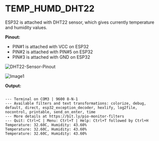 # TEMP_HUMD_DHT22
ESP32 is attached with DHT22 sensor, which gives currently temperature and humidity values.

**Pinout:**

- PIN#1 is attached with VCC on ESP32
- PIN#2 is attached with PIN#5 on ESP32
- PIN#3 is attached with GND on ESP32

![DHT22-Sensor-Pinout](https://github.com/uc-mani/TEMP_HUMD_DHT22/assets/110965555/a866bbe1-bf9e-4081-a914-a3b1b336c935)


![Image1](https://github.com/uc-mani/TEMP_HUMD_DHT22/assets/110965555/da794907-ecf1-4c94-8ad2-5497dcedfbb2)


**Output:**

<code>
--- Terminal on COM3 | 9600 8-N-1
--- Available filters and text transformations: colorize, debug, default, direct, esp32_exception_decoder, hexlify, log2file, nocontrol, printable, send_on_enter, time
--- More details at https://bit.ly/pio-monitor-filters
--- Quit: Ctrl+C | Menu: Ctrl+T | Help: Ctrl+T followed by Ctrl+H
Temperature: 32.60C, Humidity: 43.60%
Temperature: 32.60C, Humidity: 43.60%
Temperature: 32.60C, Humidity: 43.60%
</code>
